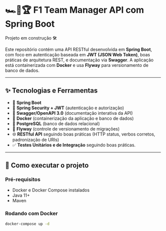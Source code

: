 # 🏎️🏁🏆 F1 Team Manager API com Spring Boot

Projeto em construção 🛠️

Este repositório contém uma API RESTful desenvolvida em **Spring Boot**, com foco em autenticação baseada em **JWT (JSON Web Token)**, boas práticas de arquitetura REST, e documentação via **Swagger**. A aplicação está containerizada com **Docker** e usa **Flyway** para versionamento de banco de dados.

---

## ✨ Tecnologias e Ferramentas

- 🍃 **Spring Boot**
- 🔐 **Spring Security + JWT** (autenticação e autorização)
- 📄 **Swagger/OpenAPI 3.0** (documentação interativa da API)
- 🐳 **Docker** (containerização da aplicação e banco de dados)
- 🐘 **PostgreSQL** (banco de dados relacional)
- 🛫 **Flyway** (controle de versionamento de migrações)
- 🌐 **RESTful API** seguindo boas práticas (HTTP status, verbos corretos, padronização de URIs)
- ✅ **Testes Unitários e de Integração** seguindo boas práticas.

---

## 🚀 Como executar o projeto

### Pré-requisitos

- Docker e Docker Compose instalados
- Java 11+
- Maven

### Rodando com Docker

```bash
docker-compose up -d

